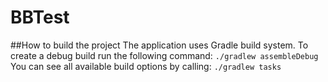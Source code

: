 # BBTest

##How to build the project
The application uses Gradle build system. To create a debug build run the following command:
`./gradlew assembleDebug`
You can see all available build options by calling:
`./gradlew tasks`  